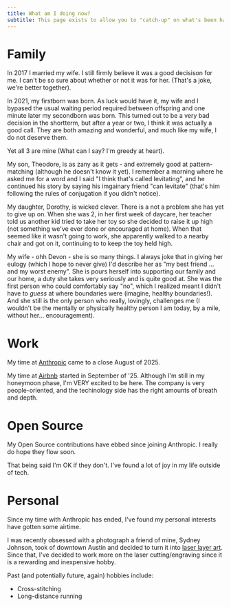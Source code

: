 ```yaml
---
title: What am I doing now?
subtitle: This page exists to allow you to "catch-up" on what's been happening since we last met/chatted/whatever.
---
```


# Family

In 2017 I married my wife. I still firmly believe it was a good decisison for me. I can't be so sure about whether or not it was for her. (That's a joke, we're better together).

In 2021, my firstborn was born. As luck would have it, my wife and I bypased the usual waiting period required between offspring and one minute later my secondborn was born.
This turned out to be a very bad decision in the shortterm, but after a year or two, I think it was actually a good call.
They are both amazing and wonderful, and much like my wife, I do not deserve them.

Yet all 3 are mine (What can I say? I'm greedy at heart).

My son, Theodore, is as zany as it gets - and extremely good at pattern-matching (although he doesn't know it yet).
I remember a morning where he asked me for a word and I said "I think that's called levitating", and he continued his story
by saying his imgainary friend "can levitate" (that's him following the rules of conjugation if you didn't notice).

My daughter, Dorothy, is wicked clever. There is a not a problem she has yet to give up on. When she was 2, in her first week of daycare,
her teacher told us another kid tried to take her toy so she decided to raise it up high
(not something we've ever done or encouraged at home). When that seemed like it wasn't going to work, she apparently walked to
a nearby chair and got on it, continuing to to keep the toy held high.

My wife - ohh Devon - she is so many things. I always joke that in giving her eulogy (which I hope to never give) I'd describe
her as "my best friend ... and my worst enemy". She is pours herself into supporting our family and our home, a duty she takes
very seriously and is quite good at. She was the first person who could comfortably say "no", which I realized meant
I didn't have to _guess_ at where boundaries were (imagine, healthy boundaries!). And she still is the only person who really,
lovingly, challenges me (I wouldn't be the mentally or physically healthy person I am today, by a mile, without her... 
encouragement).

# Work

My time at [Anthropic](https://www.anthropic.com/) came to a close August of 2025.

My time at [Airbnb](https://www.airbnb.com/) started in September of '25. Although I'm still in my honeymoon phase,
I'm VERY excited to be here. The company is very people-oriented, and the techinology side has the right amounts
of breath and depth.

# Open Source

My Open Source contributions have ebbed since joining Anthropic. I really do hope they flow soon.

That being said I'm OK if they don't. I've found a lot of joy in my life outside of tech.

# Personal

Since my time with Anthropic has ended, I've found my personal interests have gotten some airtime.

I was recently obsessed with a photograph a friend of mine, Sydney Johnson, took of downtown Austin and decided
to turn it into [laser layer art](/assets/images/austin-laser.jpg). 
Since that, I've decided to work more on the laser cutting/engraving since it is a rewarding and inexpensive hobby.

Past (and potentially future, again) hobbies include:

- Cross-stitching
- Long-distance running
